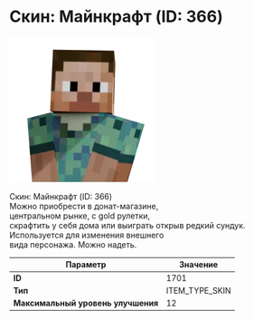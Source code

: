 # Скин: Майнкрафт (ID: 366)

![Item Image](../img/1701.webp?raw=true)

Скин: Майнкрафт (ID: 366)<br>Можно приобрести в донат-магазине,<br>центральном рынке, с gold рулетки,<br>скрафтить у себя дома или выиграть открыв редкий сундук.<br>Используется для изменения внешнего<br>вида персонажа. Можно надеть.


| Параметр | Значение |
|----------|----------|
| **ID** | 1701 |
| **Тип** | ITEM_TYPE_SKIN |
| **Максимальный уровень улучшения** | 12 |

